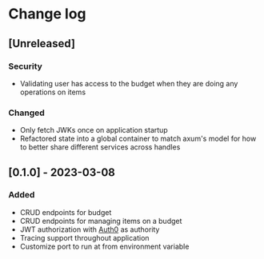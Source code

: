 # Change log

## [Unreleased]

### Security

- Validating user has access to the budget when they are doing any operations on items

### Changed

- Only fetch JWKs once on application startup
- Refactored state into a global container to match axum's model for how to better share different services across handles

## [0.1.0] - 2023-03-08

### Added

- CRUD endpoints for budget
- CRUD endpoints for managing items on a budget
- JWT authorization with [Auth0](https://auth0.com) as authority
- Tracing support throughout application
- Customize port to run at from environment variable
